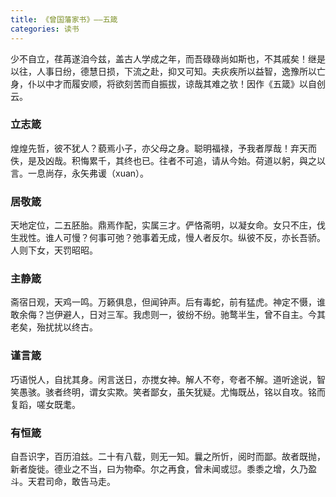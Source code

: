 ```yaml
---
title: 《曾国藩家书》——五箴
categories: 读书
---
```

少不自立，荏苒遂洎今兹，盖古人学成之年，而吾碌碌尚如斯也，不其戚矣！继是以往，人事日纷，德慧日损，下流之赴，抑又可知。夫疢疾所以益智，逸豫所以亡身，仆以中才而履安顺，将欲刻苦而自振拔，谅哉其难之欤！因作《五箴》以自创云。
<!-- more --> 
### 立志箴
煌煌先哲，彼不犹人？藐焉小子，亦父母之身。聪明福禄，予我者厚哉！弃天而佚，是及凶哉。积悔累千，其终也已。往者不可追，请从今始。荷道以躬，與之以言。一息尚存，永矢弗谖（xuan）。

### 居敬箴
天地定位，二五胚胎。鼎焉作配，实属三才。俨恪斋明，以凝女命。女只不庄，伐生戕性。谁人可慢？何事可弛？弛事着无成，慢人者反尔。纵彼不反，亦长吾骄。人则下女，天罚昭昭。

### 主静箴
斋宿日观，天鸡一鸣。万籁俱息，但闻钟声。后有毒蛇，前有猛虎。神定不慑，谁敢余侮？岂伊避人，日对三军。我虑则一，彼纷不纷。驰鹜半生，曾不自主。今其老矣，殆扰扰以终古。

### 谨言箴
巧语悦人，自扰其身。闲言送日，亦搅女神。解人不夸，夸者不解。道听途说，智笑愚骇。骇者终明，谓女实欺。笑者鄙女，虽矢犹疑。尤悔既丛，铭以自攻。铭而复蹈，嗟女既耄。

### 有恒箴
自吾识字，百历洎兹。二十有八载，则无一知。曩之所忻，阅时而鄙。故者既抛，新者旋徙。德业之不当，曰为物牵。尔之再食，曾未闻或愆。黍黍之增，久乃盈斗。天君司命，敢告马走。